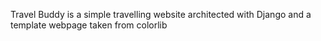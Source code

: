 Travel Buddy is a simple travelling website architected with Django and a template webpage taken from colorlib
